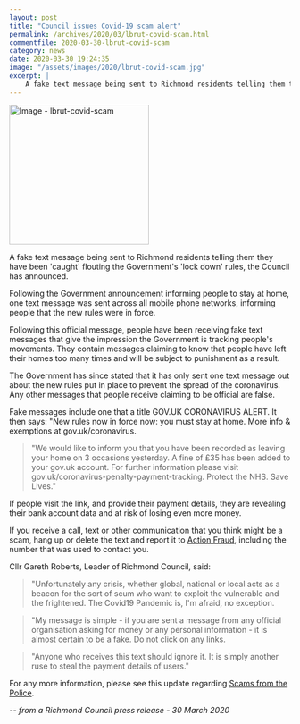 ```yaml
---
layout: post
title: "Council issues Covid-19 scam alert"
permalink: /archives/2020/03/lbrut-covid-scam.html
commentfile: 2020-03-30-lbrut-covid-scam
category: news
date: 2020-03-30 19:24:35
image: "/assets/images/2020/lbrut-covid-scam.jpg"
excerpt: |
    A fake text message being sent to Richmond residents telling them they have been 'caught' flouting the Government's 'lock down' rules, the Council has announced.
---
```

<a href="/assets/images/2020/lbrut-covid-scam.jpg" title="Click for a larger image"><img src="/assets/images/2020/lbrut-covid-scam-thumb.jpg" width="250" alt="Image - lbrut-covid-scam"  class="photo right"/></a>

A fake text message being sent to Richmond residents telling them they have been 'caught' flouting the Government's 'lock down' rules, the Council has announced.

Following the Government announcement informing people to stay at home, one text message was sent across all mobile phone networks, informing people that the new rules were in force.

Following this official message, people have been receiving fake text messages that give the impression the Government is tracking people's movements. They contain messages claiming to know that people have left their homes too many times and will be subject to punishment as a result.

The Government has since stated that it has only sent one text message out about the new rules put in place to prevent the spread of the coronavirus. Any other messages that people receive claiming to be official are false.

Fake messages include one that a title GOV.UK CORONAVIRUS ALERT.  It then says: "New rules now in force now: you must stay at home. More info & exemptions at gov.uk/coronavirus.

> "We would like to inform you that you have been recorded as leaving your home on 3 occasions yesterday. A fine of &pound;35 has been added to your gov.uk account. For further information please visit gov.uk/coronavirus-penalty-payment-tracking. Protect the NHS. Save Lives."

If people visit the link, and provide their payment details, they are revealing their bank account data and at risk of losing even more money.

If you receive a call, text or other communication that you think might be a scam, hang up or delete the text and report it to [Action Fraud](https://www.actionfraud.police.uk/), including the number that was used to contact you.

Cllr Gareth Roberts, Leader of Richmond Council, said:

> "Unfortunately any crisis, whether global, national or local acts as a beacon for the sort of scum who want to exploit the vulnerable and the frightened. The Covid19 Pandemic is, I'm afraid, no exception.

> "My message is simple - if you are sent a message from any official organisation asking for money or any personal information - it is almost certain to be a fake. Do not click on any links.

> "Anyone who receives this text should ignore it. It is simply another ruse to steal the payment details of users."

For any more information, please see this update regarding [Scams from the Police](https://www.richmond.gov.uk/council/news/partner_comment_spot/new_blog_scam_warning_from_the_police).

<cite>-- from a Richmond Council press release - 30 March 2020</cite>
